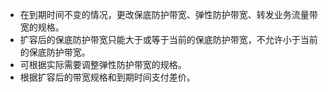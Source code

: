 
- 在到期时间不变的情况，更改保底防护带宽、弹性防护带宽、转发业务流量带宽的规格。
- 扩容后的保底防护带宽只能大于或等于当前的保底防护带宽，不允许小于当前的保底防护带宽。
- 可根据实际需要调整弹性防护带宽的规格。
- 根据扩容后的带宽规格和到期时间支付差价。